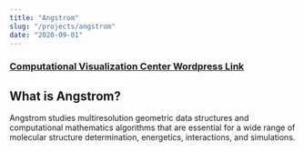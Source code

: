 ```yaml
---
title: "Angstrom"
slug: "/projects/angstrom"
date: "2020-09-01"
---
```

### [Computational Visualization Center Wordpress Link](https://cvcweb.oden.utexas.edu/cvcwp/projects/angstrom/)
## What is Angstrom?

Angstrom studies multiresolution geometric data structures and computational mathematics algorithms that are essential for a wide range of molecular structure determination, energetics, interactions, and simulations.
